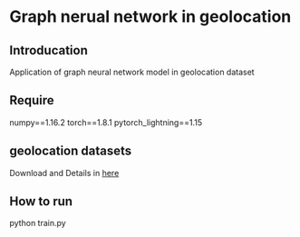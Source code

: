 # Graph nerual network in geolocation
## Introducation
Application of graph neural network model in geolocation dataset

## Require
numpy==1.16.2
torch==1.8.1
pytorch_lightning==1.15


## geolocation datasets
Download and Details in [here](https://github.com/afshinrahimi/geographconv)

## How to run 
python train.py
